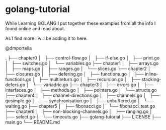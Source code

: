 # golang-tutorial

While Learning GOLANG I put together these examples from all the info I found online and read about.

As I find more I will be adding it to here.

@dmportella

.
├── chapter0
│   ├── control-flow.go
│   ├── if-else.go
│   ├── print.go
│   ├── switches.go
│   └── variables.go
├── chapter1
│   ├── arrays.go
│   ├── maps.go
│   ├── ranges.go
│   └── slices.go
├── chapter2
│   ├── closures.go
│   ├── defering.go
│   ├── functions.go
│   ├── inline-functions.go
│   ├── multireturn.go
│   ├── recursion.go
│   ├── stacking-defers.go
│   └── variadric.go
├── chapter3
│   ├── errors.go
│   ├── interfaces.go
│   ├── methods.go
│   ├── pointers.go
│   └── structs.go
├── chapter4
│   ├── channel-directions.go
│   ├── channels.go
│   ├── gosimple.go
│   ├── synchronisation.go
│   ├── unbuffered.go
│   └── waiting.go
├── chapter5
│   ├── fibonacci.go
│   └── fibonacci_test.go
├── chapter6
│   ├── non-blocking-channels.go
│   ├── ranging.go
│   ├── select.go
│   └── timeouts.go
├── golang-tutorial
├── LICENSE
├── main.go
└── README.md
